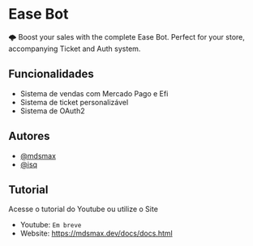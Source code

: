 
# Ease Bot

🌩 Boost your sales with the complete Ease Bot. Perfect for your store, accompanying Ticket and Auth system.


## Funcionalidades

- Sistema de vendas com Mercado Pago e Efi
- Sistema de ticket personalizável
- Sistema de OAuth2


## Autores

- [@mdsmax](https://www.github.com/mdsmax)
- [@isq](https://www.github.com/gutzuh)


## Tutorial

Acesse o tutorial do Youtube ou utilize o Site
- Youtube: `Em breve`
- Website: https://mdsmax.dev/docs/docs.html

